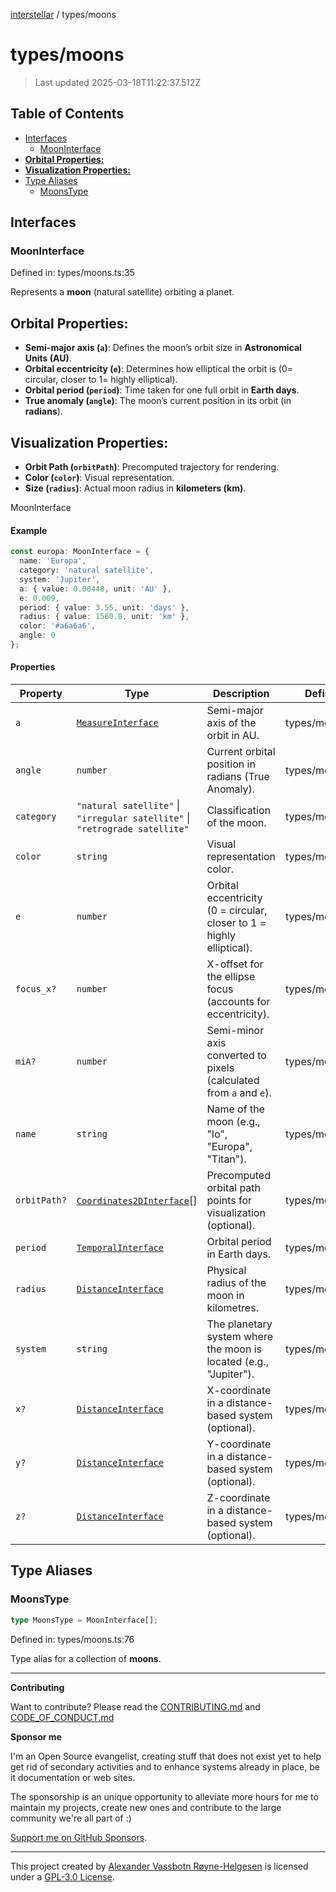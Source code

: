 [interstellar](../README.md) / types/moons

# types/moons

> Last updated 2025-03-18T11:22:37.512Z

## Table of Contents

- [Interfaces](#interfaces)
  - [MoonInterface](#mooninterface)
- [**Orbital Properties:**](#orbital-properties)
- [**Visualization Properties:**](#visualization-properties)
- [Type Aliases](#type-aliases)
  - [MoonsType](#moonstype)

## Interfaces

### MoonInterface

Defined in: types/moons.ts:35

Represents a **moon** (natural satellite) orbiting a planet.

## **Orbital Properties:**

- **Semi-major axis (`a`)**: Defines the moon’s orbit size in **Astronomical
  Units (AU)**.
- **Orbital eccentricity (`e`)**: Determines how elliptical the orbit is ($0 =$
  circular, closer to $1 =$ highly elliptical).
- **Orbital period (`period`)**: Time taken for one full orbit in **Earth
  days**.
- **True anomaly (`angle`)**: The moon’s current position in its orbit (in
  **radians**).

## **Visualization Properties:**

- **Orbit Path (`orbitPath`)**: Precomputed trajectory for rendering.
- **Color (`color`)**: Visual representation.
- **Size (`radius`)**: Actual moon radius in **kilometers (km)**.

MoonInterface

#### Example

```ts
const europa: MoonInterface = {
  name: 'Europa',
  category: 'natural satellite',
  system: 'Jupiter',
  a: { value: 0.00448, unit: 'AU' },
  e: 0.009,
  period: { value: 3.55, unit: 'days' },
  radius: { value: 1560.8, unit: 'km' },
  color: '#a6a6a6',
  angle: 0
};
```

#### Properties

| Property                          | Type                                                                         | Description                                                           | Defined in        |
| --------------------------------- | ---------------------------------------------------------------------------- | --------------------------------------------------------------------- | ----------------- |
| <a id="a" /> `a`                  | [`MeasureInterface`](distance.md#measureinterface)                           | Semi-major axis of the orbit in AU.                                   | types/moons.ts:46 |
| <a id="angle" /> `angle`          | `number`                                                                     | Current orbital position in radians (True Anomaly).                   | types/moons.ts:60 |
| <a id="category" /> `category`    | `"natural satellite"` \| `"irregular satellite"` \| `"retrograde satellite"` | Classification of the moon.                                           | types/moons.ts:39 |
| <a id="color" /> `color`          | `string`                                                                     | Visual representation color.                                          | types/moons.ts:58 |
| <a id="e" /> `e`                  | `number`                                                                     | Orbital eccentricity (0 = circular, closer to 1 = highly elliptical). | types/moons.ts:48 |
| <a id="focus_x" /> `focus_x?`     | `number`                                                                     | X-offset for the ellipse focus (accounts for eccentricity).           | types/moons.ts:52 |
| <a id="mia" /> `miA?`             | `number`                                                                     | Semi-minor axis converted to pixels (calculated from `a` and `e`).    | types/moons.ts:50 |
| <a id="name" /> `name`            | `string`                                                                     | Name of the moon (e.g., "Io", "Europa", "Titan").                     | types/moons.ts:37 |
| <a id="orbitpath" /> `orbitPath?` | [`Coordinates2DInterface`](planets.md#coordinates2dinterface)\[]             | Precomputed orbital path points for visualization (optional).         | types/moons.ts:68 |
| <a id="period" /> `period`        | [`TemporalInterface`](temporal.md#temporalinterface)                         | Orbital period in Earth days.                                         | types/moons.ts:54 |
| <a id="radius" /> `radius`        | [`DistanceInterface`](distance.md#distanceinterface)                         | Physical radius of the moon in kilometres.                            | types/moons.ts:56 |
| <a id="system" /> `system`        | `string`                                                                     | The planetary system where the moon is located (e.g., "Jupiter").     | types/moons.ts:44 |
| <a id="x" /> `x?`                 | [`DistanceInterface`](distance.md#distanceinterface)                         | X-coordinate in a distance-based system (optional).                   | types/moons.ts:62 |
| <a id="y" /> `y?`                 | [`DistanceInterface`](distance.md#distanceinterface)                         | Y-coordinate in a distance-based system (optional).                   | types/moons.ts:64 |
| <a id="z" /> `z?`                 | [`DistanceInterface`](distance.md#distanceinterface)                         | Z-coordinate in a distance-based system (optional).                   | types/moons.ts:66 |

## Type Aliases

### MoonsType

```ts
type MoonsType = MoonInterface[];
```

Defined in: types/moons.ts:76

Type alias for a collection of **moons**.

---

**Contributing**

Want to contribute? Please read the
[CONTRIBUTING.md](https://github.com/phun-ky/interstellar/blob/main/CONTRIBUTING.md)
and
[CODE_OF_CONDUCT.md](https://github.com/phun-ky/interstellar/blob/main/CODE_OF_CONDUCT.md)

**Sponsor me**

I'm an Open Source evangelist, creating stuff that does not exist yet to help
get rid of secondary activities and to enhance systems already in place, be it
documentation or web sites.

The sponsorship is an unique opportunity to alleviate more hours for me to
maintain my projects, create new ones and contribute to the large community
we're all part of :)

[Support me on GitHub Sponsors](https://github.com/sponsors/phun-ky).

---

This project created by [Alexander Vassbotn Røyne-Helgesen](http://phun-ky.net)
is licensed under a [GPL-3.0
License](https://choosealicense.com/licenses/gpl-3.0/).
